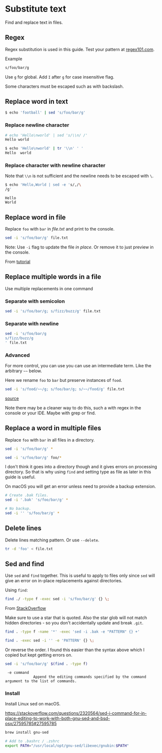 # Substitute text

Find and replace text in files.


## Regex

Regex substitution is used in this guide. Test your pattern at [regex101.com](https://regex101.com/).

Example

```sh
s/foo/bar/g
```

Use `g` for global. Add `I` after `g` for case insensitive flag.

Some characters must be escaped such as with backslash.


## Replace word in text

```sh
$ echo 'football' | sed 's/foo/bar/g'
```

### Replace newline character

```sh
# echo 'Hello\nworld' | sed 's/\\n/ /' 
Hello world
```

```sh
$ echo 'Hello\nworld' | tr '\\n' ' '
Hello  world
```

### Replace character with newline character

Note that `\\n` is not sufficient and the newline needs to be escaped with `\`.

```sh
$ echo 'Hello,World | sed -e 's/,/\
/g'
```
```
Hello
World
```


## Replace word in file

Replace `foo` with `bar` in _file.txt_ and print to the console.

```sh
sed -i 's/foo/bar/g' file.txt
```

Note: Use `-i` flag to update the file _in place_. Or remove it to just preview in the console.

From [tutorial](https://www.cyberciti.biz/faq/how-to-use-sed-to-find-and-replace-text-in-files-in-linux-unix-shell/)


## Replace multiple words in a file

Use multiple replacements in one command

### Separate with semicolon

```sh
sed -i 's/foo/bar/g; s/fizz/buzz/g' file.txt
```

### Separate with newline

```sh
sed -i 's/foo/bar/g
s/fizz/buzz/g
' file.txt
```

### Advanced

For more control, you can use you can use an intermediate term. Like the arbitrary `~~` below.

Here we rename `foo` to `bar` but preserve instances of `food`.

```sh
sed -i 's/food/~~/g; s/foo/bar/g; s/~~/food/g' file.txt
```

[source](https://stackoverflow.com/questions/26568952/how-to-replace-multiple-patterns-at-once-with-sed)

Note there may be a cleaner way to do this, such a with regex in the console or your IDE. Maybe with grep or find.


## Replace a word in multiple files

Replace `foo` with `bar` in all files in a directory.

```sh
sed -i 's/foo/bar/g' *

sed -i 's/foo/bar/g' foo/*
```

I don't think it goes into a directory though and it gives errors on processing directory. So that is why using `find` and setting type as file as later in this guide is useful.

On macOS you will get an error unless need to provide a backup extension.

```sh
# Create .bak files.
sed -i '.bak' 's/foo/bar/g' *

# No backup.
sed -i '' 's/foo/bar/g' *
```


## Delete lines


Delete lines matching pattern. Or use `--delete`.

```sh
tr -d 'foo' < file.txt
```

## Sed and find

Use `sed` and `find` together. This is useful to apply to files only since `sed` will give an error on in-place replacements against directories.


Using `find`:

```sh
find ./ -type f -exec sed -i 's/foo/bar/g' {} \;
```


From [StackOverflow](https://stackoverflow.com/questions/11392478/how-to-replace-a-string-in-multiple-files-in-linux-command-line)

Make sure to use a star that is quoted. Also the star glob will not match hidden directories - so you don't accidentally update and break `.git`.

```sh
find . -type f -name '*' -exec 'sed -i .bak -e "PATTERN" {} +'
```

```sh
find . -exec sed -i '' -e 'PATTERN' {} \;
```

Or reverse the order. I found this easier than the syntax above which I copied but kept getting errors on.

```sh
sed -i 's/foo/bar/g' $(find . -type f)
```

```
 -e command
             Append the editing commands specified by the command argument to the list of commands.
```

### Install

Install Linux sed on macOS.

https://stackoverflow.com/questions/2320564/sed-i-command-for-in-place-editing-to-work-with-both-gnu-sed-and-bsd-osx/27595785#27595785

```sh
brew install gnu-sed

# Add to .bashrc / .zshrc
export PATH="/usr/local/opt/gnu-sed/libexec/gnubin:$PATH"
```
<!--stackedit_data:
eyJoaXN0b3J5IjpbMTUzOTg4MDc2NiwtNzQzNjU4NTg5LC0xOT
MzNDQwMDI2XX0=
-->
